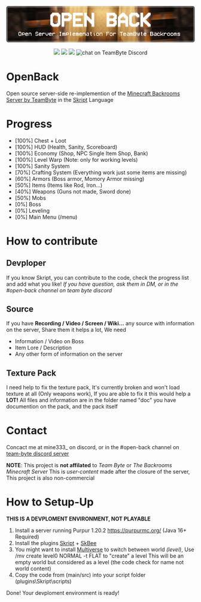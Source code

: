 ![image](https://github.com/CroissantDuNord/OpenBack/blob/main/media/banner.png?raw=true)
<p align="center">
    <a href="https://creativecommons.org/licenses/by-nc/4.0/deed" alt="License">
        <img src="https://img.shields.io/badge/License-CC--BY--NC%204.0-blue?logo=creativecommons&logoColor=white" /></a>
    <a href="https://docs.skriptlang.org/" alt="Skript">
        <img src="https://img.shields.io/badge/Made_With-Skript-orange?logo=minetest&logoColor=orange" /></a>
    <a href="#sponsors" alt="Sponsors on Open Collective">
        <img src="https://img.shields.io/badge/Public_Server-Down-red?logo=spigotmc&logoColor=orange" /></a>
        <img src="https://img.shields.io/discord/904766029014650992?logo=discord"
            alt="chat on TeamByte Discord"></a>
</p>

# OpenBack
Open source server-side re-implemention of the [Minecraft Backrooms Server by TeamByte](https://www.thebackrooms.gg/) in the [Skript](https://github.com/SkriptLang/Skript) Language

# Progress
* [100%] Chest + Loot
* [100%] HUD (Health, Sanity, Scoreboard)
* [100%] Economy (Shop, NPC Single Item Shop, Bank)
* [100%] Level Warp (Note: only for working levels)
* [100%] Sanity System
* [70%] Crafting System (Everything work just some items are missing)
* [60%] Armors (Boss armor, Momory Armor missing)
* [50%] Items (Items like Rod, Iron...)
* [40%] Weapons (Guns not made, Sword done)
* [50%] Mobs
* [0%] Boss
* [0%] Leveling
* [0%] Main Menu (/menu)
# How to contribute

## Devploper
If you know Skript, you can contribute to the code, check the progress list and add what you like!
*If you have question, ask them in DM, or in the #open-back channel on team byte discord*

## Source
If you have **Recording / Video / Screen / Wiki...** any source with information on the server, Share them it helps a lot, We need
- Information / Video on Boss
- Item Lore / Description
- Any other form of information on the server

## Texture Pack
I need help to fix the texture pack, It's currently broken and won't load texture at all (Only weapons work), If you are able to fix it this would help a **LOT!**
All files and information are in the folder named "doc" you have documention on the pack, and the pack itself

# Contact
Concact me at mine333_ on discord, or in the #open-back channel on [team-byte discord server](https://discord.gg/AKxATpNa)

**NOTE**: This project is **not affilated** to *Team Byte* or *The Backrooms Minecraft Server* This is *user-content* made after the closure of the server, This project is also non-commercial

# How to Setup-Up
**THIS IS A DEVPLOMENT ENVIRONMENT, NOT PLAYABLE**

1. Install a server running Purpur 1.20.2 https://purpurmc.org/ (Java 16+ Required)
2. Install the plugins [Skript](https://github.com/SkriptLang/Skript) + [SkBee](https://github.com/ShaneBeee/SkBee)
3. You might want to install [Multiverse](https://github.com/Multiverse/Multiverse-Core) to switch between world *(level)*, Use /mv create level0 NORMAL -t FLAT to "create" a level
This will be an empty world but considered as a level (the code check for name not world content)
4. Copy the code from (main/src) into your script folder (plugins\Skript\scripts)

Done! Your devploment environment is ready!
